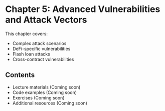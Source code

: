 # Chapter 5: Advanced Vulnerabilities and Attack Vectors

This chapter covers:

- Complex attack scenarios
- DeFi-specific vulnerabilities
- Flash loan attacks
- Cross-contract vulnerabilities

## Contents

- Lecture materials (Coming soon)
- Code examples (Coming soon)
- Exercises (Coming soon)
- Additional resources (Coming soon)
